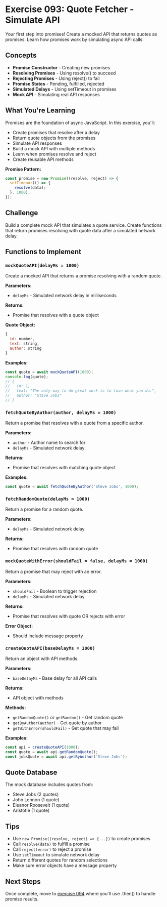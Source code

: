 # Exercise 093: Quote Fetcher - Simulate API

Your first step into promises! Create a mocked API that returns quotes as promises. Learn how promises work by simulating async API calls.

## Concepts

- **Promise Constructor** - Creating new promises
- **Resolving Promises** - Using resolve() to succeed
- **Rejecting Promises** - Using reject() to fail
- **Promise States** - Pending, fulfilled, rejected
- **Simulated Delays** - Using setTimeout in promises
- **Mock API** - Simulating real API responses

## What You're Learning

Promises are the foundation of async JavaScript. In this exercise, you'll:
- Create promises that resolve after a delay
- Return quote objects from the promises
- Simulate API responses
- Build a mock API with multiple methods
- Learn when promises resolve and reject
- Create reusable API methods

**Promise Pattern:**
```javascript
const promise = new Promise((resolve, reject) => {
  setTimeout(() => {
    resolve(data);
  }, 1000);
});
```

## Challenge

Build a complete mock API that simulates a quote service. Create functions that return promises resolving with quote data after a simulated network delay.

## Functions to Implement

### `mockQuoteAPI(delayMs = 1000)`
Create a mocked API that returns a promise resolving with a random quote.

**Parameters:**
- `delayMs` - Simulated network delay in milliseconds

**Returns:**
- Promise that resolves with a quote object

**Quote Object:**
```javascript
{
  id: number,
  text: string,
  author: string
}
```

**Examples:**
```javascript
const quote = await mockQuoteAPI(1000);
console.log(quote);
// {
//   id: 1,
//   text: "The only way to do great work is to love what you do.",
//   author: "Steve Jobs"
// }
```

### `fetchQuoteByAuthor(author, delayMs = 1000)`
Return a promise that resolves with a quote from a specific author.

**Parameters:**
- `author` - Author name to search for
- `delayMs` - Simulated network delay

**Returns:**
- Promise that resolves with matching quote object

**Examples:**
```javascript
const quote = await fetchQuoteByAuthor('Steve Jobs', 1000);
```

### `fetchRandomQuote(delayMs = 1000)`
Return a promise for a random quote.

**Parameters:**
- `delayMs` - Simulated network delay

**Returns:**
- Promise that resolves with random quote

### `mockQuoteWithError(shouldFail = false, delayMs = 1000)`
Return a promise that may reject with an error.

**Parameters:**
- `shouldFail` - Boolean to trigger rejection
- `delayMs` - Simulated network delay

**Returns:**
- Promise that resolves with quote OR rejects with error

**Error Object:**
- Should include message property

### `createQuoteAPI(baseDelayMs = 1000)`
Return an object with API methods.

**Parameters:**
- `baseDelayMs` - Base delay for all API calls

**Returns:**
- API object with methods

**Methods:**
- `getRandomQuote()` or `getRandom()` - Get random quote
- `getByAuthor(author)` - Get quote by author
- `getWithError(shouldFail)` - Get quote that may fail

**Examples:**
```javascript
const api = createQuoteAPI(1000);
const quote = await api.getRandomQuote();
const jobsQuote = await api.getByAuthor('Steve Jobs');
```

## Quote Database

The mock database includes quotes from:
- Steve Jobs (2 quotes)
- John Lennon (1 quote)
- Eleanor Roosevelt (1 quote)
- Aristotle (1 quote)

## Tips

- Use `new Promise((resolve, reject) => {...})` to create promises
- Call `resolve(data)` to fulfill a promise
- Call `reject(error)` to reject a promise
- Use `setTimeout` to simulate network delay
- Return different quotes for random selections
- Make sure error objects have a message property

## Next Steps

Once complete, move to [exercise 094](../094-quote-then) where you'll use .then() to handle promise results.
